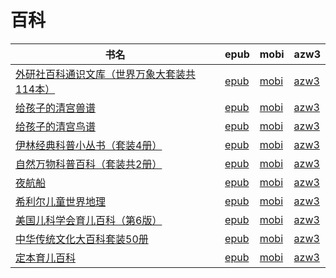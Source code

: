 # 百科

| 书名 | epub | mobi | azw3 |
| --- | --- | --- | --- |
| [外研社百科通识文库（世界万象大套装共114本）](http://ct.dalanmei.com/f/31084289-570320396-7abbd1) | [epub](http://ct.dalanmei.com/f/31084289-570320396-7abbd1) | [mobi](http://ct.dalanmei.com/f/31084289-570166452-b8b6a9) | [azw3](http://ct.dalanmei.com/f/31084289-571386616-057bc6) |
| [给孩子的清宫兽谱](http://ct.dalanmei.com/f/31084289-572114260-242e0e) | [epub](http://ct.dalanmei.com/f/31084289-572114260-242e0e) | [mobi](http://ct.dalanmei.com/f/31084289-571713626-e99298) | [azw3](http://ct.dalanmei.com/f/31084289-572128502-8beabb) |
| [给孩子的清宫鸟谱](http://ct.dalanmei.com/f/31084289-572114492-ee0a27) | [epub](http://ct.dalanmei.com/f/31084289-572114492-ee0a27) | [mobi](http://ct.dalanmei.com/f/31084289-571713080-2c6cb1) | [azw3](http://ct.dalanmei.com/f/31084289-572130841-e65746) |
| [伊林经典科普小丛书（套装4册）](http://ct.dalanmei.com/f/31084289-572115075-9d8fc4) | [epub](http://ct.dalanmei.com/f/31084289-572115075-9d8fc4) | [mobi](http://ct.dalanmei.com/f/31084289-571709776-e9336d) | [azw3](http://ct.dalanmei.com/f/31084289-572136110-33c915) |
| [自然万物科普百科（套装共2册）](http://ct.dalanmei.com/f/31084289-571776373-cc6642) | [epub](http://ct.dalanmei.com/f/31084289-571776373-cc6642) | [mobi](http://ct.dalanmei.com/f/31084289-571511463-964132) | [azw3](http://ct.dalanmei.com/f/31084289-571922220-67fc56) |
| [夜航船](http://ct.dalanmei.com/f/31084289-571805757-7d982d) | [epub](http://ct.dalanmei.com/f/31084289-571805757-7d982d) | [mobi](http://ct.dalanmei.com/f/31084289-571537350-ecca99) | [azw3](http://ct.dalanmei.com/f/31084289-571991553-b31767) |
| [希利尔儿童世界地理](http://ct.dalanmei.com/f/31084289-571876116-44fd4d) | [epub](http://ct.dalanmei.com/f/31084289-571876116-44fd4d) | [mobi](http://ct.dalanmei.com/f/31084289-571551493-9bf9fb) | [azw3](http://ct.dalanmei.com/f/31084289-572068488-c70bef) |
| [美国儿科学会育儿百科（第6版）](http://ct.dalanmei.com/f/31084289-571983560-bc5667) | [epub](http://ct.dalanmei.com/f/31084289-571983560-bc5667) | [mobi](http://ct.dalanmei.com/f/31084289-571559892-a6cda0) | [azw3](http://ct.dalanmei.com/f/31084289-572078351-019396) |
| [中华传统文化大百科套装50册](http://ct.dalanmei.com/f/31084289-571785277-3be770) | [epub](http://ct.dalanmei.com/f/31084289-571785277-3be770) | [mobi](http://ct.dalanmei.com/f/31084289-571451611-5e75e2) | [azw3](http://ct.dalanmei.com/f/31084289-571885439-b0d2ef) |
| [定本育儿百科](http://ct.dalanmei.com/f/31084289-571788852-9d0380) | [epub](http://ct.dalanmei.com/f/31084289-571788852-9d0380) | [mobi](http://ct.dalanmei.com/f/31084289-571456545-bebeec) | [azw3](http://ct.dalanmei.com/f/31084289-571893292-ca01ed) |
